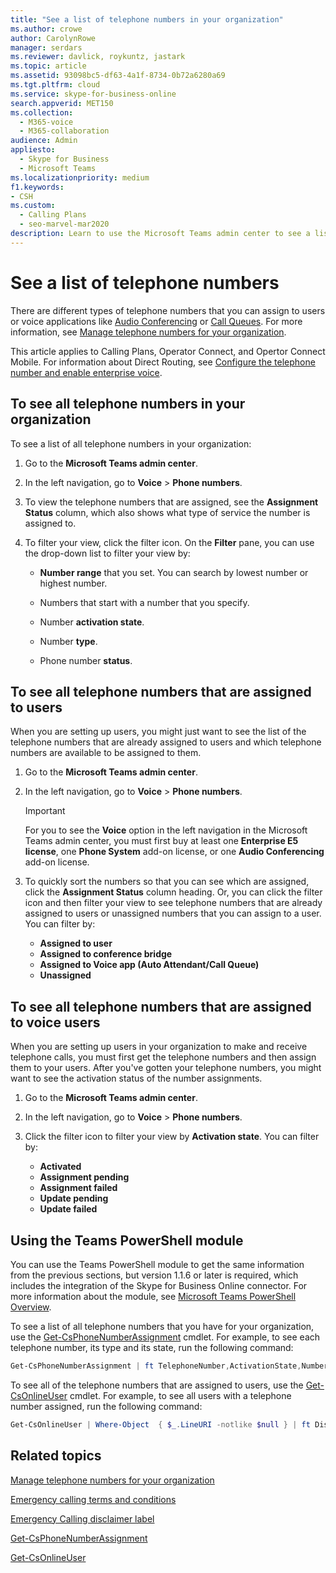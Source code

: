 ```yaml
---
title: "See a list of telephone numbers in your organization"
ms.author: crowe
author: CarolynRowe
manager: serdars
ms.reviewer: davlick, roykuntz, jastark
ms.topic: article
ms.assetid: 93098bc5-df63-4a1f-8734-0b72a6280a69
ms.tgt.pltfrm: cloud
ms.service: skype-for-business-online
search.appverid: MET150
ms.collection: 
  - M365-voice
  - M365-collaboration
audience: Admin
appliesto: 
  - Skype for Business
  - Microsoft Teams
ms.localizationpriority: medium
f1.keywords:
- CSH
ms.custom: 
  - Calling Plans
  - seo-marvel-mar2020
description: Learn to use the Microsoft Teams admin center to see a list of all telephone numbers in your organization and all numbers that are assigned to users or unassigned.
---
```


# See a list of telephone numbers 

There are different types of telephone numbers that you can assign to users or voice applications like [Audio Conferencing](deploy-audio-conferencing-teams-landing-page.md) or [Call Queues](plan-auto-attendant-call-queue.md). For more information, see [Manage telephone numbers for your organization](/microsoftteams/manage-phone-numbers-landing-page).

This article applies to Calling Plans, Operator Connect, and Opertor Connect Mobile. For information about Direct Routing, see [Configure the telephone number and enable enterprise voice](direct-routing-enable-users.md#configure-the-phone-number-and-enable-enterprise-voice).
  
## To see all telephone numbers in your organization

To see a list of all telephone numbers in your organization:

1. Go to the **Microsoft Teams admin center**.

2. In the left navigation, go to **Voice** > **Phone numbers**.

3. To view the telephone numbers that are assigned, see the **Assignment Status** column, which also shows what type of service the number is assigned to.

4. To filter your view, click the filter icon. On the **Filter** pane, you can use the drop-down list to filter your view by:

   - **Number range** that you set. You can search by lowest number or highest number.

   - Numbers that start with a number that you specify.

   - Number **activation state**.

   - Number **type**.

   - Phone number **status**.

## To see all telephone numbers that are assigned to users

When you are setting up users, you might just want to see the list of the telephone numbers that are already assigned to users and which telephone numbers are available to be assigned to them.

1. Go to the **Microsoft Teams admin center**.

2. In the left navigation, go to **Voice** > **Phone numbers**.

    > [!IMPORTANT]
    > For you to see the **Voice** option in the left navigation in the Microsoft Teams admin center, you must first buy at least one **Enterprise E5 license**, one **Phone System** add-on license, or one **Audio Conferencing** add-on license.

3. To quickly sort the numbers so that you can see which are assigned, click the **Assignment Status** column heading. Or, you can click the filter icon and then filter your view to see telephone numbers that are already assigned to users or unassigned numbers that you can assign to a user. You can filter by:

   - **Assigned to user**
   - **Assigned to conference bridge** 
   - **Assigned to Voice app (Auto Attendant/Call Queue)**
   - **Unassigned**

## To see all telephone numbers that are assigned to voice users

When you are setting up users in your organization to make and receive telephone calls, you must first get the telephone numbers and then assign them to your users. After you've gotten your telephone numbers, you might want to see the activation status of the number assignments.
  
1. Go to the **Microsoft Teams admin center**.

2. In the left navigation, go to **Voice** > **Phone numbers**.

3. Click the filter icon to filter your view by **Activation state**. You can filter by:

   - **Activated**
   - **Assignment pending**
   - **Assignment failed**
   - **Update pending**
   - **Update failed**

## Using the Teams PowerShell module

You can use the Teams PowerShell module to get the same information from the previous sections, but version 1.1.6 or later is required, which includes the integration of the Skype for Business Online connector. For more information about the module, see [Microsoft Teams PowerShell Overview](teams-powershell-overview.md).

To see a list of all telephone numbers that you have for your organization, use the [Get-CsPhoneNumberAssignment](/powershell/module/teams/get-csphonenumberassignment) cmdlet. For example, to see each telephone number, its type and its state, run the following command:

```PowerShell
Get-CsPhoneNumberAssignment | ft TelephoneNumber,ActivationState,NumberType
```

To see all of the telephone numbers that are assigned to users, use the [Get-CsOnlineUser](/powershell/module/skype/get-csonlineuser) cmdlet. For example, to see all users with a telephone number assigned, run the following command:

```PowerShell
Get-CsOnlineUser | Where-Object  { $_.LineURI -notlike $null } | ft DisplayName,UserPrincipalName,LineURI
```

## Related topics

[Manage telephone numbers for your organization](manage-phone-numbers-landing-page.md)

[Emergency calling terms and conditions](./emergency-calling-terms-and-conditions.md)

[Emergency Calling disclaimer label](https://github.com/MicrosoftDocs/OfficeDocs-SkypeForBusiness/blob/live/Teams/downloads/emergency-calling/emergency-calling-label-(en-us)-(v.1.0).zip?raw=true)

[Get-CsPhoneNumberAssignment](/powershell/module/teams/get-csphonenumberassignment)
  
[Get-CsOnlineUser](/powershell/module/skype/get-csonlineuser)
